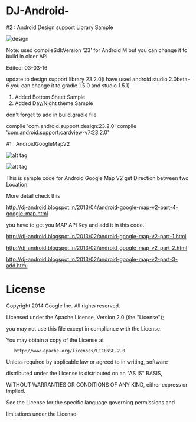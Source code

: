 DJ-Android-
===========
#2 : Android Design support Library Sample

![design](https://github.com/dhaval0122/DJ-Android-/blob/master/GM_20150603_183045.gif)

Note:  used compileSdkVersion '23' for Android M but you can change it to build in older API

Edited: 03-03-16

update to design support library 23.2.0(i have used android studio 2.0beta-6 you can change it to gradle 1.5.0 and studio 1.5.1)

1. Added Bottom Sheet Sample
2. Added Day/Night theme Sample

don't forget to add in build.gradle file

 compile 'com.android.support:design:23.2.0'
 compile 'com.android.support:cardview-v7:23.2.0'


#1 : AndroidGoogleMapV2

![alt tag](http://4.bp.blogspot.com/-M-WQt1fkCvI/UXERoTECHzI/AAAAAAAABTY/lTZzywBjutc/s1600/map4_1.png)

![alt tag](http://1.bp.blogspot.com/--iNhka-FoWQ/UXERvbYVV0I/AAAAAAAABTc/wCJdRc3sYtQ/s1600/map4_2.png)

This is sample code for Android Google Map V2 get Direction between two Location.

More detail check this

http://dj-android.blogspot.in/2013/04/android-google-map-v2-part-4-google-map.html

you have to get you MAP API Key and add it in this code.

http://dj-android.blogspot.in/2013/02/android-google-map-v2-part-1.html

http://dj-android.blogspot.in/2013/02/android-google-map-v2-part-2.html

http://dj-android.blogspot.in/2013/02/android-google-map-v2-part-3-add.html




# License


  Copyright 2014 Google Inc. All rights reserved.
  
 
  Licensed under the Apache License, Version 2.0 (the "License");
  
  you may not use this file except in compliance with the License.
  
  You may obtain a copy of the License at
 
       http://www.apache.org/licenses/LICENSE-2.0
 
  Unless required by applicable law or agreed to in writing, software
  
  distributed under the License is distributed on an "AS IS" BASIS,
  
  WITHOUT WARRANTIES OR CONDITIONS OF ANY KIND, either express or implied.
  
  See the License for the specific language governing permissions and
  
  limitations under the License.
 



